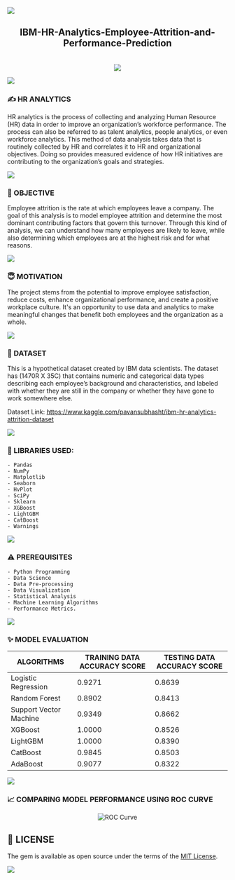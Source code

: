 <a href="https://www.youtube.com/watch?v=dQw4w9WgXcQ"><img src="https://user-images.githubusercontent.com/73097560/115834477-dbab4500-a447-11eb-908a-139a6edaec5c.gif"></a>

<div align= "center">
    <h2> IBM-HR-Analytics-Employee-Attrition-and-Performance-Prediction </h2><br>
</div>


<div align= "center">
    <img src="https://media0.giphy.com/media/3o85xGdsSCHfTPBJok/giphy.gif?cid=ecf05e47l31i9etrpyq28fkfu8e6m1kpgrwngdx1ga4zx5n6&rid=giphy.gif&ct=g">
</div>

<a href="https://www.youtube.com/watch?v=dQw4w9WgXcQ"><img src="https://user-images.githubusercontent.com/73097560/115834477-dbab4500-a447-11eb-908a-139a6edaec5c.gif"></a>

### :writing_hand: HR ANALYTICS
HR analytics is the process of collecting and analyzing Human Resource (HR) data in order to improve an organization’s workforce performance. The process can also be referred to as talent analytics, people analytics, or even workforce analytics. This method of data analysis takes data that is routinely collected by HR and correlates it to HR and organizational objectives. Doing so provides measured evidence of how HR initiatives are contributing to the organization’s goals and strategies.

<a href="https://www.youtube.com/watch?v=dQw4w9WgXcQ"><img src="https://user-images.githubusercontent.com/73097560/115834477-dbab4500-a447-11eb-908a-139a6edaec5c.gif"></a>

### :round_pushpin: OBJECTIVE

Employee attrition is the rate at which employees leave a company. The goal of this analysis is to model employee attrition and determine the most dominant contributing factors that govern this turnover. Through this kind of analysis, we can understand how many employees are likely to leave, while also determining which employees are at the highest risk and for what reasons.

<a href="https://www.youtube.com/watch?v=dQw4w9WgXcQ"><img src="https://user-images.githubusercontent.com/73097560/115834477-dbab4500-a447-11eb-908a-139a6edaec5c.gif"></a>

### :innocent: MOTIVATION
The project stems from the potential to improve employee satisfaction, reduce costs, enhance organizational performance, and create a positive workplace culture. It's an opportunity to use data and analytics to make meaningful changes that benefit both employees and the organization as a whole.

<a href="https://www.youtube.com/watch?v=dQw4w9WgXcQ"><img src="https://user-images.githubusercontent.com/73097560/115834477-dbab4500-a447-11eb-908a-139a6edaec5c.gif"></a>

### :file_folder: DATASET
This is a hypothetical dataset created by IBM data scientists. The dataset has (1470R X 35C) that contains numeric and categorical data types describing each employee’s background and characteristics, and labeled with whether they are still in the company or whether they have gone to work somewhere else. 

Dataset Link:
https://www.kaggle.com/pavansubhasht/ibm-hr-analytics-attrition-dataset

<a href="https://www.youtube.com/watch?v=dQw4w9WgXcQ"><img src="https://user-images.githubusercontent.com/73097560/115834477-dbab4500-a447-11eb-908a-139a6edaec5c.gif"></a>

### :memo: LIBRARIES USED:
```
- Pandas
- NumPy
- Matplotlib
- Seaborn
- HvPlot
- SciPy
- Sklearn
- XGBoost
- LightGBM
- CatBoost
- Warnings
```

<a href="https://www.youtube.com/watch?v=dQw4w9WgXcQ"><img src="https://user-images.githubusercontent.com/73097560/115834477-dbab4500-a447-11eb-908a-139a6edaec5c.gif"></a>

### :warning: PREREQUISITES

```
- Python Programming
- Data Science
- Data Pre-processing
- Data Visualization
- Statistical Analysis
- Machine Learning Algorithms
- Performance Metrics.
```

<a href="https://www.youtube.com/watch?v=dQw4w9WgXcQ"><img src="https://user-images.githubusercontent.com/73097560/115834477-dbab4500-a447-11eb-908a-139a6edaec5c.gif"></a>

### :sparkles: MODEL EVALUATION

|         ALGORITHMS        | TRAINING  DATA ACCURACY SCORE | TESTING DATA ACCURACY SCORE |
| --------------------------| ----------------------------- | --------------------------- |
| Logistic Regression       |            0.9271             |           0.8639            |
| Random Forest             |            0.8902             |           0.8413            |
| Support Vector Machine    |            0.9349             |           0.8662            |
| XGBoost                   |            1.0000             |           0.8526            |
| LightGBM                  |            1.0000             |           0.8390            |
| CatBoost                  |            0.9845             |           0.8503            |
| AdaBoost                  |            0.9077             |           0.8322            |

<a href="https://www.youtube.com/watch?v=dQw4w9WgXcQ"><img src="https://user-images.githubusercontent.com/73097560/115834477-dbab4500-a447-11eb-908a-139a6edaec5c.gif"></a>

### :chart_with_upwards_trend: COMPARING MODEL PERFORMANCE USING ROC CURVE

<div align="center"> <img src="https://github.com/shantanu1109/IBM-HR-Analytics-Employee-Attrition-and-Performance-Prediction/blob/main/IMAGES/File-5-ROC-Curve.png" alt="ROC Curve"> </div>

##  :scroll: LICENSE
The gem is available as open source under the terms of the [MIT License](https://opensource.org/licenses/MIT).
 
<a href="https://www.youtube.com/watch?v=dQw4w9WgXcQ"><img src="https://user-images.githubusercontent.com/73097560/115834477-dbab4500-a447-11eb-908a-139a6edaec5c.gif"></a>
